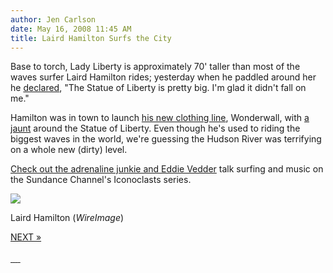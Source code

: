 ```yaml
---
author: Jen Carlson
date: May 16, 2008 11:45 AM
title: Laird Hamilton Surfs the City
---
```


<p>Base to torch, Lady Liberty is approximately 70&apos; taller than most of the waves surfer Laird Hamilton rides; yesterday when he paddled around her he <a href="https://web.archive.org/web/20110623150949/http://news.yahoo.com/s/nm/20080515/lf_nm_life/hamilton_pix_dc">declared</a>, &quot;The Statue of Liberty is pretty big. I&apos;m glad it didn&apos;t fall on me.&quot; </p>

<p>Hamilton was in town to launch <a href="https://web.archive.org/web/20110623150949/http://business.transworld.net/2008/04/04/laird-hamilton-and-steve-barrys-launch-surf-skate-clothing-line/">his new clothing line</a>, Wonderwall, with <a href="https://web.archive.org/web/20110623150949/http://www.wcbs880.com/pages/2201124.php">a jaunt</a> around the Statue of Liberty. Even though he&apos;s used to riding the biggest waves in the world, we&apos;re guessing the Hudson River was terrifying on a whole new (dirty) level.</p>

<p><a href="https://web.archive.org/web/20110623150949/http://youtube.com/watch?v=ePAZ_RiRGgo">Check out the adrenaline junkie and Eddie Vedder</a> talk surfing and music on the Sundance Channel&apos;s Iconoclasts series. </p><div class="galleryEase" id="gallery-0">
<!--start of gallery code-->
<a name="gallery"></a>
<div class="galleryEaseDisplayed">
<p><a title="next image" href="/web/20110623150949/http://gothamist.com/2008/05/16/laird_hamilton.php?gallery0Pic=2#gallery"><img src="https://web.archive.org/web/20110623150949im_/http://gothamist.com//attachments/arts_jen/2laird.jpg"></a></p>
<div class="galleyEaseInfo"><div class="galleryEaseInfo"><p>Laird Hamilton (<em>WireImage</em>)</p></div>
</div>
<div class="galleryEaseNext"><a href="/web/20110623150949/http://gothamist.com/2008/05/16/laird_hamilton.php?gallery0Pic=2#gallery">NEXT &#xBB;</a></div>
<div class="galleryEasePrev">&#xA0;</div>
</div>
<div class="galleryEaseThumbs"><a href="/web/20110623150949/http://gothamist.com/2008/05/16/laird_hamilton.php?gallery0Pic=1#gallery">	<img src="https://web.archive.org/web/20110623150949im_/http://gothamist.com/assets_c/2008/12/2laird-thumb-76x76-3046.jpg" title="" class="galleryEaseThumb">
</a><a href="/web/20110623150949/http://gothamist.com/2008/05/16/laird_hamilton.php?gallery0Pic=2#gallery">	<img src="https://web.archive.org/web/20110623150949im_/http://gothamist.com/assets_c/2008/12/3laird-thumb-76x76-3047.jpg" title="" class="galleryEaseActiveThumb">
</a><a href="/web/20110623150949/http://gothamist.com/2008/05/16/laird_hamilton.php?gallery0Pic=3#gallery">	<img src="https://web.archive.org/web/20110623150949im_/http://gothamist.com/assets_c/2008/12/4laird-thumb-76x76-3048.jpg" title="" class="galleryEaseActiveThumb">
</a><a href="/web/20110623150949/http://gothamist.com/2008/05/16/laird_hamilton.php?gallery0Pic=4#gallery">	<img src="https://web.archive.org/web/20110623150949im_/http://gothamist.com/assets_c/2008/12/5laird-thumb-76x76-3049.jpg" title="" class="galleryEaseActiveThumb">
</a><a href="/web/20110623150949/http://gothamist.com/2008/05/16/laird_hamilton.php?gallery0Pic=5#gallery">	<img src="https://web.archive.org/web/20110623150949im_/http://gothamist.com/assets_c/2008/12/laird-thumb-76x76-3050.jpg" title="" class="galleryEaseActiveThumb">
</a></div>

</div>